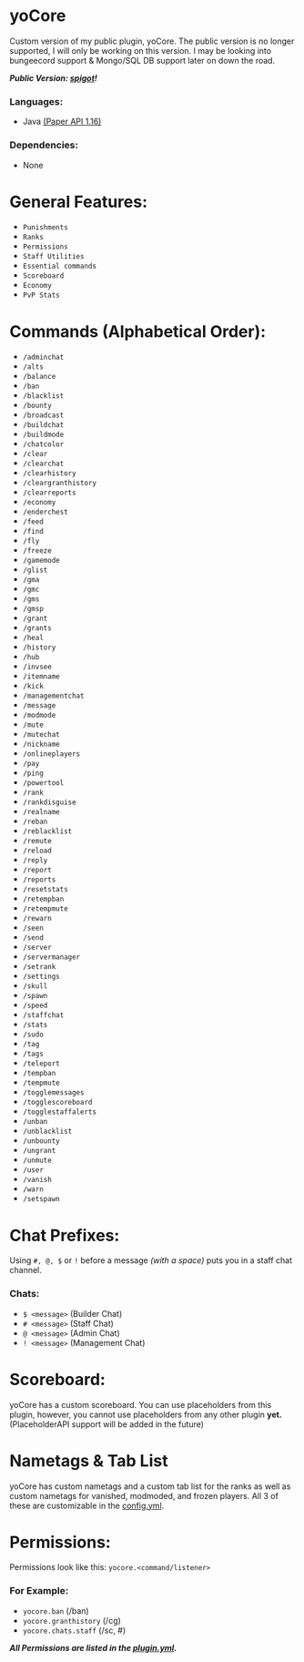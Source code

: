 # yoCore
Custom version of my public plugin, yoCore. The public version is no longer supported, I will only be working on this version. I may be looking into bungeecord support & Mongo/SQL DB support later on down the road.

***Public Version: [spigot](https://www.spigotmc.org/resources/1-8-1-17-1-%E2%9C%85-yocore-ranks-punishments-essentials-and-more.94564/)!***

### Languages:
  - Java [(Paper API 1.16)](https://papermc.io)

### Dependencies:
  - None

# General Features:
  - `Punishments`
  - `Ranks`
  - `Permissions`
  - `Staff Utilities`
  - `Essential commands`
  - `Scoreboard`
  - `Economy`
  - `PvP Stats`

# Commands (Alphabetical Order):
  - `/adminchat`
  - `/alts`
  - `/balance`
  - `/ban`
  - `/blacklist`
  - `/bounty`
  - `/broadcast`
  - `/buildchat`
  - `/buildmode`
  - `/chatcolor`
  - `/clear`
  - `/clearchat`
  - `/clearhistory`
  - `/cleargranthistory`
  - `/clearreports`
  - `/economy`
  - `/enderchest`
  - `/feed`
  - `/find`
  - `/fly`
  - `/freeze`
  - `/gamemode`
  - `/glist`
  - `/gma`
  - `/gmc`
  - `/gms`
  - `/gmsp`
  - `/grant`
  - `/grants`
  - `/heal`
  - `/history`
  - `/hub`
  - `/invsee`
  - `/itemname`
  - `/kick`
  - `/managementchat`
  - `/message`
  - `/modmode`
  - `/mute`
  - `/mutechat`
  - `/nickname`
  - `/onlineplayers`
  - `/pay`
  - `/ping`
  - `/powertool`
  - `/rank`
  - `/rankdisguise`
  - `/realname`
  - `/reban`
  - `/reblacklist`
  - `/remute`
  - `/reload`
  - `/reply`
  - `/report`
  - `/reports`
  - `/resetstats`
  - `/retempban`
  - `/retempmute`
  - `/rewarn`
  - `/seen`
  - `/send`
  - `/server`
  - `/servermanager`
  - `/setrank`
  - `/settings`
  - `/skull`
  - `/spawn`
  - `/speed`
  - `/staffchat`
  - `/stats`
  - `/sudo`
  - `/tag`
  - `/tags`
  - `/teleport`
  - `/tempban`
  - `/tempmute`
  - `/togglemessages`
  - `/togglescoreboard`
  - `/togglestaffalerts`
  - `/unban`
  - `/unblacklist`
  - `/unbounty`
  - `/ungrant`
  - `/unmute`
  - `/user`
  - `/vanish`
  - `/warn`
  - `/setspawn`

# Chat Prefixes:
Using `#, @, $` or `!` before a message *(with a space)* puts you in a staff chat channel.

### Chats:
  - `$ <message>` (Builder Chat)
  - `# <message>` (Staff Chat)
  - `@ <message>` (Admin Chat)
  - `! <message>` (Management Chat)

# Scoreboard:
yoCore has a custom scoreboard. You can use placeholders from this plugin, however, you cannot use placeholders from any other plugin **yet.** (PlaceholderAPI support will be added in the future)

# Nametags & Tab List
yoCore has custom nametags and a custom tab list for the ranks as well as custom nametags for vanished, modmoded, and frozen players. All 3 of these are customizable in the [config.yml](https://github.com/Yochran/yoCore/blob/main/resources/config.yml).

# Permissions:
Permissions look like this:
```yocore.<command/listener>```

### For Example:
  - `yocore.ban` (/ban)
  - `yocore.granthistory` (/cg)
  - `yocore.chats.staff` (/sc, #)

***All Permissions are listed in the [plugin.yml](https://github.com/Yochran/yoCore/blob/main/resources/plugin.yml).***
